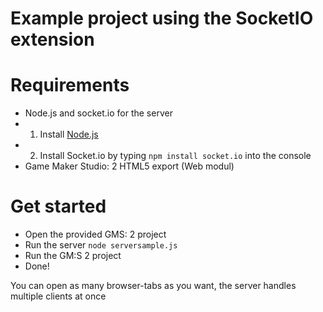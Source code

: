 # Example project using the SocketIO extension
# Requirements
* Node.js and socket.io for the server
* 1. Install [Node.js](https://nodejs.org/en/)
* 2. Install Socket.io by typing `npm install socket.io` into the console
* Game Maker Studio: 2 HTML5 export (Web modul)

# Get started
* Open the provided GMS: 2 project
* Run the server `node serversample.js`
* Run the GM:S 2 project
* Done! 

You can open as many browser-tabs as you want, the server handles multiple clients at once

